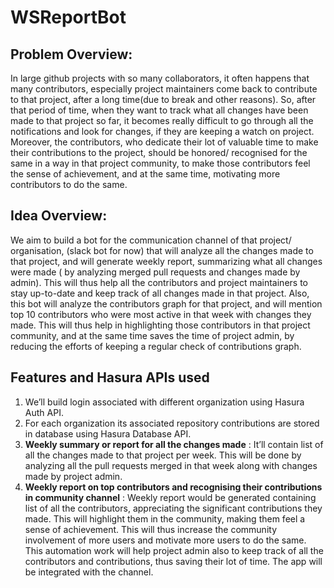 # WSReportBot
## Problem Overview:

In large github projects with so many collaborators, it often happens that many contributors, especially project maintainers come back to contribute to that project, after a long time(due to break and other reasons). So, after that period of time, when they want to track what all changes have been made to that project so far, it becomes really difficult to go through all the notifications and look for changes, if they are keeping a watch on project. Moreover, the contributors, who dedicate their lot of valuable time to make their contributions to the project, should be honored/ recognised for the same in a way in that project community, to make those contributors feel the sense of achievement, and at the same time, motivating more contributors to do the same.

## Idea Overview:
We aim to build a bot for the communication channel of that project/ organisation, (slack bot for now) that will analyze all the changes made to that project, and will generate weekly report, summarizing what all changes were made ( by analyzing merged pull requests and changes made by admin). This will thus help all the contributors and project maintainers to stay up-to-date and keep track of all changes made in that project. Also, this bot will analyze the contributors graph for that project, and will mention top 10 contributors who were most active in that week with changes they made. This will thus help in highlighting those contributors in that project community, and at the same time saves the time of project admin, by reducing the efforts of keeping a regular check of contributions graph.

## Features and Hasura APIs used
1. We’ll build login associated with different organization using Hasura Auth API.
2. For each organization its associated repository contributions are stored in database using Hasura Database API.
3. **Weekly summary or report for all the changes made** : It’ll contain list of all the changes made to that project per week. This will be done by analyzing all the pull requests merged in that week along with changes made by project admin.
4. **Weekly report on top contributors and recognising their contributions in community channel** : Weekly report would be generated containing list of all the contributors, appreciating the significant contributions they made. This will highlight them in the community, making them feel a sense of achievement. This will thus increase the community involvement of more users and motivate more users to do the same. This automation work will help project admin also to keep track of all the contributors and contributions, thus saving their lot of time. The app will be integrated with the channel.
